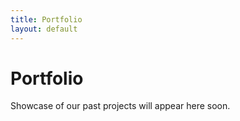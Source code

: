 ```yaml
---
title: Portfolio
layout: default
---
```


# Portfolio

Showcase of our past projects will appear here soon. 